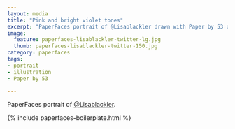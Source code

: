 ```yaml
---
layout: media
title: "Pink and bright violet tones"
excerpt: "PaperFaces portrait of @Lisablackler drawn with Paper by 53 on an iPad."
image: 
  feature: paperfaces-lisablackler-twitter-lg.jpg
  thumb: paperfaces-lisablackler-twitter-150.jpg
category: paperfaces
tags: 
- portrait
- illustration
- Paper by 53

---
```


PaperFaces portrait of [@Lisablackler](http://twitter.com/Lisablackler).

{% include paperfaces-boilerplate.html %}